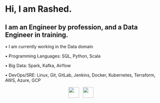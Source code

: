 # Hi, I am Rashed.

## I am an Engineer by profession, and a Data Engineer in training.

•	I am currently working in the Data domain

•	Programming Languages: SQL, Python, Scala

•	Big Data: Spark, Kafka, Airflow

•	DevOps/SRE: Linux, Git, GitLab, Jenkins, Docker, Kubernetes, Terraform, AWS, Azure, GCP

<p align="center">
    <a href="mailto:golam.rashed@outlook.com"><img height="35" src="https://raw.githubusercontent.com/MGRashed/MGRashed/master/gmail_logo.svg"></a>&nbsp;&nbsp;
    <a href="https://www.linkedin.com/in/golamrashed"><img height="35" src="https://raw.githubusercontent.com/MGRashed/MGRashed/master/linkedin_logo.svg"></a>&nbsp;&nbsp;
</p>
